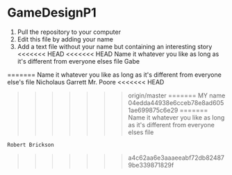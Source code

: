 # GameDesignP1

1. Pull the repository to your computer
2. Edit this file by adding your name
3. Add a text file without your name but containing an interesting story 
<<<<<<< HEAD
<<<<<<< HEAD
    Name it whatever you like as long as it's different from everyone elses file
Gabe 


=======
    Name it whatever you like as long as it's different from everyone else's file
	Nicholaus Garrett
	Mr. Poore
<<<<<<< HEAD
	
>>>>>>> origin/master
=======
	MY name
>>>>>>> 04edda44938e6cceb78e8ad6051ae699875c6e29
=======
    Name it whatever you like as long as it's different from everyone elses file

	Robert Brickson
>>>>>>> a4c62aa6e3aaaeeabf72db824879be339871829f
